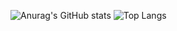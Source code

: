 ![Anurag's GitHub stats](https://github-readme-stats.vercel.app/api?username=anuraghazra&show_icons=true&theme=merko) ![Top Langs](https://github-readme-stats.vercel.app/api/top-langs/?username=JNilsOn&show_icons=true&theme=merko&layout=compact&hide=handlebars)
